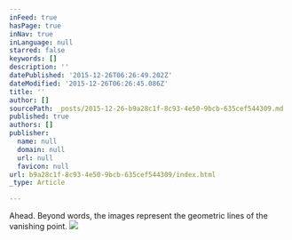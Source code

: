 ```yaml
---
inFeed: true
hasPage: true
inNav: true
inLanguage: null
starred: false
keywords: []
description: ''
datePublished: '2015-12-26T06:26:49.202Z'
dateModified: '2015-12-26T06:26:45.086Z'
title: ''
author: []
sourcePath: _posts/2015-12-26-b9a28c1f-8c93-4e50-9bcb-635cef544309.md
published: true
authors: []
publisher:
  name: null
  domain: null
  url: null
  favicon: null
url: b9a28c1f-8c93-4e50-9bcb-635cef544309/index.html
_type: Article

---
```

Ahead. Beyond words, the images represent the geometric lines of the vanishing point.
![](https://s3-us-west-2.amazonaws.com/the-grid-img/p/77c7bcfb94073e7e72887254093734cef46392e6.jpg)